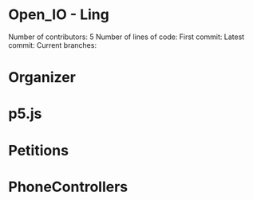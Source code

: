 # Open_IO - Ling
Number of contributors: 5
Number of lines of code: 
First commit: 
Latest commit: 
Current branches: 

# Organizer


# p5.js


# Petitions


# PhoneControllers


